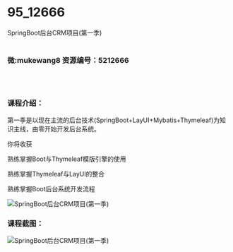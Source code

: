 # 95_12666
SpringBoot后台CRM项目(第一季)
<br/></br>
<h3>微:mukewang8 资源编号：5212666</h3>
<br/></br>
<h3>课程介绍：</h3>
<p>第一季是以现在主流的后台技术(<a title="查看与 SpringBoot 相关的文章" target="_blank">SpringBoot</a>+LayUI+Mybatis+Thymeleaf)为知识主线，由零开始开发后台系统。</p>
<p>你将收获</p>
<p>熟练掌握Boot与Thymeleaf模版引擎的使用</p>
<p>熟练掌握Thymeleaf与LayUI的整合</p>
<p>熟练掌握Boot后台系统开发流程</p>
<p><img src="https://www.ko996.com/wp-content/uploads/img/2020/04/2-132-300x183.png" alt="SpringBoot后台CRM项目(第一季)"></p>
<div class="info-desc">
<h3>课程截图：</h3>
<p><img src="https://www.ko996.com/wp-content/uploads/img/2020/04/1-196.png" alt="SpringBoot后台CRM项目(第一季)"></p>


			
</div>
